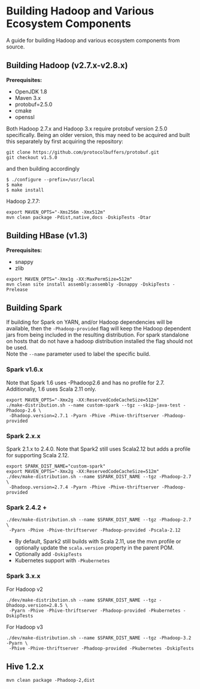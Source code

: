 
Building Hadoop and Various Ecosystem Components
================================================

A guide for building Hadoop and various ecosystem components from source.

## Building Hadoop (v2.7.x-v2.8.x)

**Prerequisites:**
 * OpenJDK 1.8
 * Maven 3.x
 * protobuf=2.5.0
 * cmake
 * openssl

Both Hadoop 2.7.x and Hadoop 3.x require protobuf version 2.5.0 specifically.
Being an older version, this may need to be acquired and built this separately
by first acquiring the repository:
```
git clone https://github.com/protocolbuffers/protobuf.git
git checkout v1.5.0
```
and then building accordingly
```
$ ./configure --prefix=/usr/local
$ make
$ make install
```

Hadoop 2.7.7:
```
export MAVEN_OPTS="-Xms256m -Xmx512m"
mvn clean package -Pdist,native,docs -DskipTests -Dtar
```

## Building HBase (v1.3)

**Prerequisites:**
  * snappy
  * zlib

```
export MAVEN_OPTS="-Xmx1g -XX:MaxPermSize=512m"
mvn clean site install assembly:assembly -Dsnappy -DskipTests -Prelease
```

## Building Spark

 If building for Spark on YARN, and/or Hadoop dependencies will be available,
then the `-Phadoop-provided` flag will keep the Hadoop dependent jars from
being included in the resulting distribution. For spark standalone on hosts
that do not have a hadoop distribution installed the flag should not be used.  
Note the `--name` parameter used to label the specific build.

### Spark v1.6.x
Note that Spark 1.6 uses -Phadoop2.6 and has no profile for 2.7. Additionally,
1.6 uses Scala 2.11 only.
```
export MAVEN_OPTS="-Xmx2g -XX:ReservedCodeCacheSize=512m"
./make-distribution.sh --name custom-spark --tgz --skip-java-test -Phadoop-2.6 \
 -Dhadoop.version=2.7.1 -Pyarn -Phive -Phive-thriftserver -Phadoop-provided
```

### Spark 2.x.x

Spark 2.1.x to 2.4.0. Note that Spark2 still uses Scala2.12 but adds a profile
for supporting Scala 2.12.
```
export SPARK_DIST_NAME="custom-spark"
export MAVEN_OPTS="-Xmx2g -XX:ReservedCodeCacheSize=512m"
./dev/make-distribution.sh --name $SPARK_DIST_NAME --tgz -Phadoop-2.7 \
 -Dhadoop.version=2.7.4 -Pyarn -Phive -Phive-thriftserver -Phadoop-provided
```

### Spark 2.4.2 +
```
./dev/make-distribution.sh --name $SPARK_DIST_NAME --tgz -Phadoop-2.7 \
 -Pyarn -Phive -Phive-thriftserver -Phadoop-provided -Pscala-2.12
```

* By default, Spark2 still builds with Scala 2.11, use the mvn profile
  or optionally update the `scala.version` property in the parent POM.
* Optionally add `-DskipTests`
* Kubernetes support with `-Pkubernetes`

### Spark 3.x.x

For Hadoop v2
```
./dev/make-distribution.sh --name $SPARK_DIST_NAME --tgz -Dhadoop.version=2.8.5 \
 -Pyarn -Phive -Phive-thriftserver -Phadoop-provided -Pkubernetes -DskipTests
```

For Hadoop v3
```
./dev/make-distribution.sh --name $SPARK_DIST_NAME --tgz -Phadoop-3.2 -Pyarn \
 -Phive -Phive-thriftserver -Phadoop-provided -Pkubernetes -DskipTests
```

## Hive 1.2.x
```
mvn clean package -Phadoop-2,dist
```
